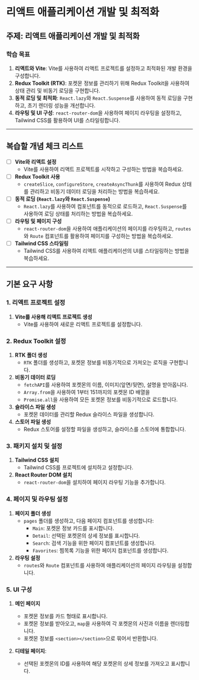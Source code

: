 # 리액트 애플리케이션 개발 및 최적화

## **주제**: 리액트 애플리케이션 개발 및 최적화

### **학습 목표**

1. **리액트와 Vite**: Vite를 사용하여 리액트 프로젝트를 설정하고 최적화된 개발 환경을 구성합니다.
2. **Redux Toolkit (RTK)**: 포켓몬 정보를 관리하기 위해 Redux Toolkit을 사용하여 상태 관리 및 비동기 로딩을 구현합니다.
3. **동적 로딩 및 최적화**: `React.lazy`와 `React.Suspense`를 사용하여 동적 로딩을 구현하고, 초기 렌더링 성능을 개선합니다.
4. **라우팅 및 UI 구성**: `react-router-dom`을 사용하여 페이지 라우팅을 설정하고, Tailwind CSS를 활용하여 UI를 스타일링합니다.

---

## **복습할 개념 체크 리스트**

- [ ] **Vite와 리액트 설정**
    - Vite를 사용하여 리액트 프로젝트를 시작하고 구성하는 방법을 복습하세요.
- [ ] **Redux Toolkit 사용**
    - `createSlice`, `configureStore`, `createAsyncThunk`를 사용하여 Redux 상태를 관리하고 비동기 데이터 로딩을 처리하는 방법을 복습하세요.
- [ ] **동적 로딩 (`React.lazy`와 `React.Suspense`)**
    - `React.lazy`를 사용하여 컴포넌트를 동적으로 로드하고, `React.Suspense`를 사용하여 로딩 상태를 처리하는 방법을 복습하세요.
- [ ] **라우팅 및 페이지 구성**
    - `react-router-dom`을 사용하여 애플리케이션의 페이지를 라우팅하고, `routes`와 `Route` 컴포넌트를 활용하여 페이지를 구성하는 방법을 복습하세요.
- [ ] **Tailwind CSS 스타일링**
    - Tailwind CSS를 사용하여 리액트 애플리케이션의 UI를 스타일링하는 방법을 복습하세요.

---

## **기본 요구 사항**

### 1. **리액트 프로젝트 설정**

1. **Vite를 사용해 리액트 프로젝트 생성**
    - Vite를 사용하여 새로운 리액트 프로젝트를 설정합니다.

### 2. **Redux Toolkit 설정**

1. **RTK 폴더 생성**
    - `RTK` 폴더를 생성하고, 포켓몬 정보를 비동기적으로 가져오는 로직을 구현합니다.
2. **비동기 데이터 로딩**
    - `fetchAPI`를 사용하여 포켓몬의 이름, 이미지(앞면/뒷면), 설명을 받아옵니다.
    - `Array.from`을 사용하여 1부터 151까지의 포켓몬 ID 배열을
    - `Promise.all`을 사용하여 모든 포켓몬 정보를 비동기적으로 로드합니다.
3. **슬라이스 파일 생성**
    - 포켓몬 데이터를 관리할 Redux 슬라이스 파일을 생성합니다.
4. **스토어 파일 생성**
    - Redux 스토어를 설정할 파일을 생성하고, 슬라이스를 스토어에 통합합니다.
  
### 3. **패키지 설치 및 설정**

1. **Tailwind CSS 설치**
    - Tailwind CSS를 프로젝트에 설치하고 설정합니다.
2. **React Router DOM 설치**
    - `react-router-dom`을 설치하여 페이지 라우팅 기능을 추가합니다.
  
### 4. **페이지 및 라우팅 설정**

1. **페이지 폴더 생성**
    - `pages` 폴더를 생성하고, 다음 페이지 컴포넌트를 생성합니다:
        - `Main`: 포켓몬 정보 카드를 표시합니다.
        - `Detail`: 선택된 포켓몬의 상세 정보를 표시합니다.
        - `Search`: 검색 기능을 위한 페이지 컴포넌트를 생성합니다.
        - `Favorites`: 찜목록 기능을 위한 페이지 컴포넌트를 생성합니다.
2. **라우팅 설정**
    - `routes`와 `Route` 컴포넌트를 사용하여 애플리케이션의 페이지 라우팅을 설정합니다.

### 5. **UI 구성**

1. **메인 페이지**
    - 포켓몬 정보를 카드 형태로 표시합니다.
    - 포켓몬 정보를 받아오고, `map`을 사용하여 각 포켓몬의 사진과 이름을 렌더링합니다.
    - 포켓몬 정보를 `<section></section>`으로 묶어서 반환합니다.

2. **디테일 페이지**:
    - 선택된 포켓몬의 ID를 사용하여 해당 포켓몬의 상세 정보를 가져오고 표시합니다.
